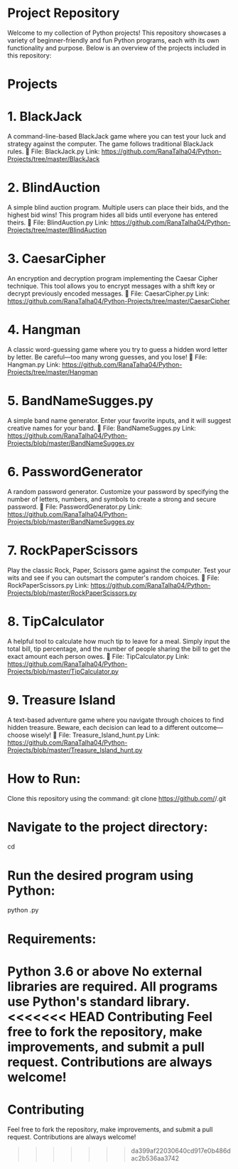 # Project Repository
Welcome to my collection of Python projects! This repository showcases a variety of beginner-friendly and fun Python programs, each with its own functionality and purpose. Below is an overview of the projects included in this repository:

# Projects
# 1. BlackJack
A command-line-based BlackJack game where you can test your luck and strategy against the computer. The game follows traditional BlackJack rules.
📂 File: BlackJack.py Link: https://github.com/RanaTalha04/Python-Projects/tree/master/BlackJack

# 2. BlindAuction
A simple blind auction program. Multiple users can place their bids, and the highest bid wins! This program hides all bids until everyone has entered theirs.
📂 File: BlindAuction.py Link: https://github.com/RanaTalha04/Python-Projects/tree/master/BlindAuction

# 3. CaesarCipher
An encryption and decryption program implementing the Caesar Cipher technique. This tool allows you to encrypt messages with a shift key or decrypt previously encoded messages.
📂 File: CaesarCipher.py Link: https://github.com/RanaTalha04/Python-Projects/tree/master/CaesarCipher

# 4. Hangman
A classic word-guessing game where you try to guess a hidden word letter by letter. Be careful—too many wrong guesses, and you lose!
📂 File: Hangman.py Link: https://github.com/RanaTalha04/Python-Projects/tree/master/Hangman

# 5. BandNameSugges.py
A simple band name generator. Enter your favorite inputs, and it will suggest creative names for your band.
📂 File: BandNameSugges.py Link: https://github.com/RanaTalha04/Python-Projects/blob/master/BandNameSugges.py

# 6. PasswordGenerator
A random password generator. Customize your password by specifying the number of letters, numbers, and symbols to create a strong and secure password.
📂 File: PasswordGenerator.py Link: https://github.com/RanaTalha04/Python-Projects/blob/master/BandNameSugges.py

# 7. RockPaperScissors
Play the classic Rock, Paper, Scissors game against the computer. Test your wits and see if you can outsmart the computer's random choices.
📂 File: RockPaperScissors.py Link: https://github.com/RanaTalha04/Python-Projects/blob/master/RockPaperScissors.py

# 8. TipCalculator
A helpful tool to calculate how much tip to leave for a meal. Simply input the total bill, tip percentage, and the number of people sharing the bill to get the exact amount each person owes.
📂 File: TipCalculator.py Link: https://github.com/RanaTalha04/Python-Projects/blob/master/TipCalculator.py 

# 9. Treasure Island
A text-based adventure game where you navigate through choices to find hidden treasure. Beware, each decision can lead to a different outcome—choose wisely!
📂 File: Treasure_Island_hunt.py Link: https://github.com/RanaTalha04/Python-Projects/blob/master/Treasure_Island_hunt.py

# How to Run:
Clone this repository using the command:
git clone https://github.com/<your-username>/<repository-name>.git
# Navigate to the project directory:
cd <repository-name>
# Run the desired program using Python:
python <file-name>.py
# Requirements:
Python 3.6 or above
No external libraries are required. All programs use Python's standard library.
<<<<<<< HEAD
Contributing
Feel free to fork the repository, make improvements, and submit a pull request. Contributions are always welcome!
=======
# Contributing
Feel free to fork the repository, make improvements, and submit a pull request. Contributions are always welcome!
>>>>>>> da399af22030640cd917e0b486dac2b536aa3742
